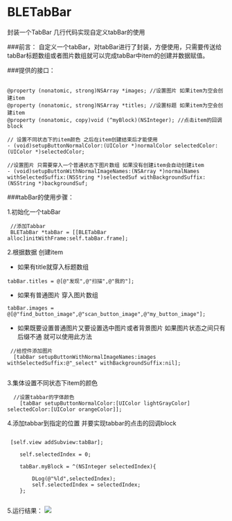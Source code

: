 # BLETabBar
封装一个TabBar 几行代码实现自定义tabBar的使用

###前言：
   自定义一个tabBar，对tabBar进行了封装，方便使用，只需要传送给tabBar标题数组或者图片数组就可以完成tabBar中item的创建并数据赋值。
   
###提供的接口：
   
```

@property (nonatomic, strong)NSArray *images; //设置图片 如果item为空会创建item
@property (nonatomic, strong)NSArray *titles; //设置标题 如果item为空会创建item
@property (nonatomic, copy)void (^myBlock)(NSInteger); //点击item的回调block

// 设置不同状态下的item颜色 之后在item创建结束后才能使用
- (void)setupButtonNormalColor:(UIColor *)normalColor selectedColor:(UIColor *)selectedColor;

//设置图片 只需要穿入一个普通状态下图片数组 如果没有创建item会自动创建item
- (void)setupButtonWithNormalImageNames:(NSArray *)normalNames withSelectedSuffix:(NSString *)selectedSuf withBackgroundSuffix:(NSString *)backgroundSuf;

```

###tabBar的使用步骤：

1.初始化一个tabBar

```
 //添加Tabbar
 BLETabBar *tabBar = [[BLETabBar alloc]initWithFrame:self.tabBar.frame];

```

2.根据数据 创建item

  * 如果有title就穿入标题数组
  
  ```
  tabBar.titles = @[@"发现",@"扫描",@"我的"];
  
  ```
  
  * 如果有普通图片 穿入图片数组
  
  ```
  tabBar.images = @[@"find_button_image",@"scan_button_image",@"my_button_image"];
  
  ```
  
  * 如果既要设置普通图片又要设置选中图片或者背景图片 如果图片状态之间只有后缀不通 就可以使用此方法 
  
  ```
   //给控件添加图片
    [tabBar setupButtonWithNormalImageNames:images withSelectedSuffix:@"_select" withBackgroundSuffix:nil];
    
  ```

3.集体设置不同状态下item的颜色

```
  //设置tabbar的字体颜色
    [tabBar setupButtonNormalColor:[UIColor lightGrayColor] selectedColor:[UIColor orangeColor]];

```

4.添加tabbar到指定的位置 并要实现tabbar的点击的回调block

```

 [self.view addSubview:tabBar];
    
    self.selectedIndex = 0;
    
    tabBar.myBlock = ^(NSInteger selectedIndex){
       
        DLog(@"%ld",selectedIndex);
        self.selectedIndex = selectedIndex;
    };


```

5.运行结果：
![](http://xiangce.baidu.com/picture/detail/920268a8c512e77b57970997bd635077a3d61d67?from=dialog)

